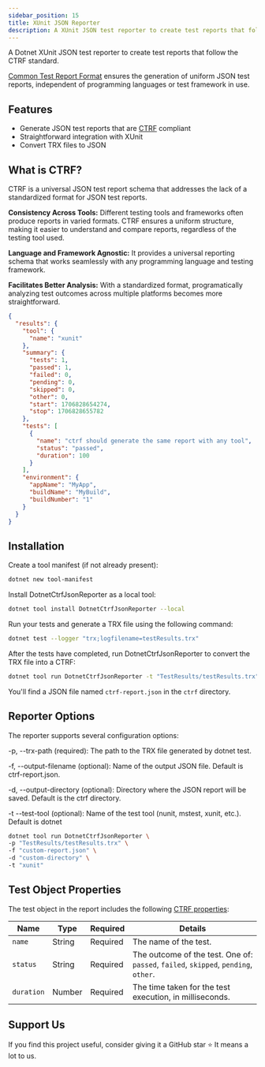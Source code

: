 ```yaml
---
sidebar_position: 15
title: XUnit JSON Reporter
description: A XUnit JSON test reporter to create test reports that follow the CTRF standard.
---
```

A Dotnet XUnit JSON test reporter to create test reports that follow the CTRF standard.

[Common Test Report Format](https://ctrf.io) ensures the generation of uniform JSON test reports, independent of programming languages or test framework in use.

## Features

- Generate JSON test reports that are [CTRF](https://ctrf.io) compliant
- Straightforward integration with XUnit
- Convert TRX files to JSON

## What is CTRF?

CTRF is a universal JSON test report schema that addresses the lack of a standardized format for JSON test reports.

**Consistency Across Tools:** Different testing tools and frameworks often produce reports in varied formats. CTRF ensures a uniform structure, making it easier to understand and compare reports, regardless of the testing tool used.

**Language and Framework Agnostic:** It provides a universal reporting schema that works seamlessly with any programming language and testing framework.

**Facilitates Better Analysis:** With a standardized format, programatically analyzing test outcomes across multiple platforms becomes more straightforward.

```json
{
  "results": {
    "tool": {
      "name": "xunit"
    },
    "summary": {
      "tests": 1,
      "passed": 1,
      "failed": 0,
      "pending": 0,
      "skipped": 0,
      "other": 0,
      "start": 1706828654274,
      "stop": 1706828655782
    },
    "tests": [
      {
        "name": "ctrf should generate the same report with any tool",
        "status": "passed",
        "duration": 100
      }
    ],
    "environment": {
      "appName": "MyApp",
      "buildName": "MyBuild",
      "buildNumber": "1"
    }
  }
}
```

## Installation

Create a tool manifest (if not already present):

```bash
dotnet new tool-manifest
```

Install DotnetCtrfJsonReporter as a local tool:

```bash
dotnet tool install DotnetCtrfJsonReporter --local
```

Run your tests and generate a TRX file using the following command:

```bash
dotnet test --logger "trx;logfilename=testResults.trx"
```

After the tests have completed, run DotnetCtrfJsonReporter to convert the TRX file into a CTRF:

```bash
dotnet tool run DotnetCtrfJsonReporter -t "TestResults/testResults.trx"
```

You'll find a JSON file named `ctrf-report.json` in the `ctrf` directory.

## Reporter Options

The reporter supports several configuration options:

-p, --trx-path (required): The path to the TRX file generated by dotnet test.

-f, --output-filename (optional): Name of the output JSON file. Default is ctrf-report.json.

-d, --output-directory (optional): Directory where the JSON report will be saved. Default is the ctrf directory.

-t --test-tool (optional): Name of the test tool (nunit, mstest, xunit, etc.). Default is dotnet

```bash
dotnet tool run DotnetCtrfJsonReporter \
-p "TestResults/testResults.trx" \
-f "custom-report.json" \
-d "custom-directory" \
-t "xunit"
```

## Test Object Properties

The test object in the report includes the following [CTRF properties](https://ctrf.io/docs/schema/test):

| Name       | Type   | Required | Details                                                                             |
| ---------- | ------ | -------- | ----------------------------------------------------------------------------------- |
| `name`     | String | Required | The name of the test.                                                               |
| `status`   | String | Required | The outcome of the test. One of: `passed`, `failed`, `skipped`, `pending`, `other`. |
| `duration` | Number | Required | The time taken for the test execution, in milliseconds.                             |

## Support Us

If you find this project useful, consider giving it a GitHub star ⭐ It means a lot to us.
